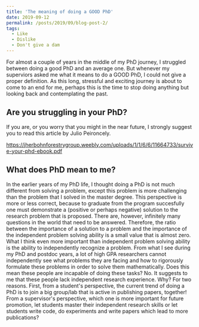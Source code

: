 ```yaml
---
title: 'The meaning of doing a GOOD PhD'
date: 2019-09-12
permalink: /posts/2019/09/blog-post-2/
tags:
  - Like
  - Dislike
  - Don't give a dam
---
```


For almost a couple of years in the middle of my PhD journey, I struggled between doing a good PhD and an average one. But whenever my superviors asked me what it means to do a GOOD PhD, I could not give a proper definition. As this long, stressful and exciting journey is about to come to an end for me, perhaps this is the time to stop doing anything but looking back and contemplating the past.

Are you struggling in your PhD?
------

If you are, or you worry that you might in the near future, I strongly suggest you to read this article by Julio Peironcely.

https://jherbohnforestrygroup.weebly.com/uploads/1/1/6/6/11664733/survive-your-phd-ebook.pdf


What does PhD mean to me? 
------

In the earlier years of my PhD life, I thought doing a PhD is not much different from solving a problem, except this problem is more challenging than the problem that I solved in the master degree. This perspective is more or less correct, because to graduate from the program succesfully one must demonstrate a (positive or perhaps negative) solution to the research problem that is proposed. There are, however, infinitely many questions in the world that need to be answered. Therefore, the ratio between the importance of a solution to a problem and the importance of the independent problem solving ability is a small value that is almost zero. What I think even more important than independent problem solving ability is the ability to independently recognize a problem. From what I see during my PhD and postdoc years, a lot of high GPA researchers cannot independently see what problems they are facing and how to rigorously formulate these problems in order to solve them mathematically. Does this mean these people are incapable of doing these tasks? No. It suggests to me that these people lack independent research experience. Why? For two reasons. First, from a student's perspective, the current trend of doing a PhD is to join a big group/lab that is active in publishing papers, together! From a supervisor's perspective, which one is more important for future promotion, let students master their independent research skills or let students write code, do experiments and write papers which lead to more publications?           


